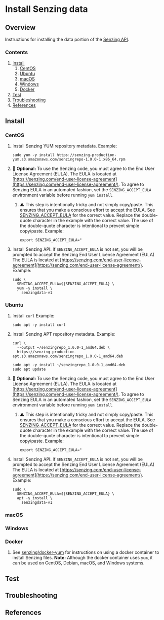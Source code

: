 # Install Senzing data

## Overview

Instructions for installing the data portion of the
[Senzing API](../WHATIS/senzing-api.md).

### Contents

1. [Install](#install)
    1. [CentOS](#centos)
    1. [Ubuntu](#ubuntu)
    1. [macOS](#macos)
    1. [Windows](#windows)
    1. [Docker](#docker)
1. [Test](#test)
1. [Troubleshooting](#troubleshooting)
1. [References](#references)

## Install

### CentOS

1. Install Senzing YUM repository metadata.
   Example:

    ```console
    sudo yum -y install https://senzing-production-yum.s3.amazonaws.com/senzingrepo-1.0.0-1.x86_64.rpm
    ```

1. :thinking: **Optional:**
   To use the Senzing code, you must agree to the End User License Agreement (EULA).
   The EULA is located at [https://senzing.com/end-user-license-agreement](https://senzing.com/end-user-license-agreement/).
   To agree to Senzing EULA in an automated fashion,
   set the `SENZING_ACCEPT_EULA` environment variable before running `yum install`.

    1. :warning: This step is intentionally tricky and not simply copy/paste.
       This ensures that you make a conscious effort to accept the EULA.
       See
       [SENZING_ACCEPT_EULA](https://github.com/Senzing/knowledge-base/blob/master/lists/environment-variables.md#senzing_accept_eula)
       for the correct value.
       Replace the double-quote character in the example with the correct value.
       The use of the double-quote character is intentional to prevent simple copy/paste.
       Example:

        ```console
        export SENZING_ACCEPT_EULA="
        ```

1. Install Senzing API.
   If `SENZING_ACCEPT_EULA` is not set,
   you will be prompted to accept the Senzing End User License Agreement (EULA)
   The EULA is located at [https://senzing.com/end-user-license-agreement](https://senzing.com/end-user-license-agreement/).
   Example:

    ```console
    sudo \
      SENZING_ACCEPT_EULA=${SENZING_ACCEPT_EULA} \
      yum -y install \
        senzingdata-v1
    ```

### Ubuntu

1. Install `curl`
   Example:

    ```console
    sudo apt -y install curl
    ```

1. Install Senzing APT repository metadata.
   Example:

    ```console
    curl \
      --output ~/senzingrepo_1.0.0-1_amd64.deb \
      https://senzing-production-apt.s3.amazonaws.com/senzingrepo_1.0.0-1_amd64.deb

    sudo apt -y install ~/senzingrepo_1.0.0-1_amd64.deb
    sudo apt update
    ```

1. :thinking: **Optional:**
   To use the Senzing code, you must agree to the End User License Agreement (EULA).
   The EULA is located at [https://senzing.com/end-user-license-agreement](https://senzing.com/end-user-license-agreement/).
   To agree to Senzing EULA in an automated fashion,
   set the `SENZING_ACCEPT_EULA` environment variable before running `yum install`.

    1. :warning: This step is intentionally tricky and not simply copy/paste.
       This ensures that you make a conscious effort to accept the EULA.
       See
       [SENZING_ACCEPT_EULA](https://github.com/Senzing/knowledge-base/blob/master/lists/environment-variables.md#senzing_accept_eula)
       for the correct value.
       Replace the double-quote character in the example with the correct value.
       The use of the double-quote character is intentional to prevent simple copy/paste.
       Example:

        ```console
        export SENZING_ACCEPT_EULA="
        ```

1. Install Senzing API.
   If `SENZING_ACCEPT_EULA` is not set,
   you will be prompted to accept the Senzing End User License Agreement (EULA)
   The EULA is located at [https://senzing.com/end-user-license-agreement](https://senzing.com/end-user-license-agreement/).
   Example:

    ```console
    sudo \
      SENZING_ACCEPT_EULA=${SENZING_ACCEPT_EULA} \
      apt -y install \
        senzingdata-v1
    ```

### macOS

### Windows

### Docker

1. See [senzing/docker-yum](https://github.com/Senzing/docker-yum)
   for instructions on using a docker container to install Senzing files.
   **Note:** Although the docker container uses `yum`,
   it can be used on CentOS, Debian, macOS, and Windows systems.

## Test

## Troubleshooting

## References

